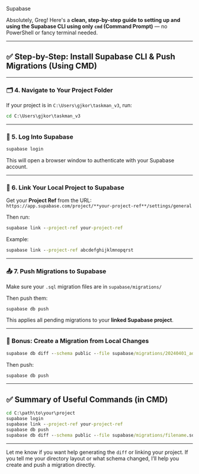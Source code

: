 Supabase

Absolutely, Greg! Here's a **clean, step-by-step guide to setting up and using the Supabase CLI using only `cmd` (Command Prompt)** — no PowerShell or fancy terminal needed.

---

## ✅ Step-by-Step: Install Supabase CLI & Push Migrations (Using CMD)

---

### 🗂 4. **Navigate to Your Project Folder**
If your project is in `C:\Users\gjkor\taskman_v3`, run:
```cmd
cd C:\Users\gjkor\taskman_v3
```

---

### 🔑 5. **Log Into Supabase**
```cmd
supabase login
```

This will open a browser window to authenticate with your Supabase account.

---

### 🔗 6. **Link Your Local Project to Supabase**
Get your **Project Ref** from the URL:  
`https://app.supabase.com/project/**your-project-ref**/settings/general`

Then run:
```cmd
supabase link --project-ref your-project-ref
```

Example:
```cmd
supabase link --project-ref abcdefghijklmnopqrst
```

---

### 📤 7. **Push Migrations to Supabase**
Make sure your `.sql` migration files are in `supabase/migrations/`

Then push them:
```cmd
supabase db push
```

This applies all pending migrations to your **linked Supabase project**.

---

### 🧪 Bonus: Create a Migration from Local Changes
```cmd
supabase db diff --schema public --file supabase/migrations/20240401_add_tasks.sql
```

Then push:
```cmd
supabase db push
```

---

## ✅ Summary of Useful Commands (in CMD)

```cmd
cd C:\path\to\your\project
supabase login
supabase link --project-ref your-project-ref
supabase db push
supabase db diff --schema public --file supabase/migrations/filename.sql
```

---

Let me know if you want help generating the `diff` or linking your project. If you tell me your directory layout or what schema changed, I’ll help you create and push a migration directly.